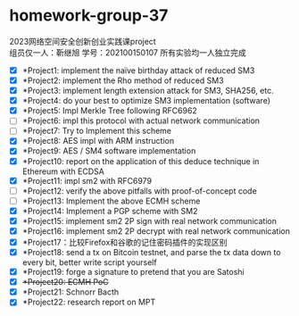 # homework-group-37
2023网络空间安全创新创业实践课project <br>
组员仅一人：靳继旭 学号：202100150107
所有实验均一人独立完成<br>

- [x] *Project1: implement the naïve birthday attack of reduced SM3<br>
- [x] *Project2: implement the Rho method of reduced SM3<br>
- [x] *Project3: implement length extension attack for SM3, SHA256, etc.<br>
- [x] *Project4: do your best to optimize SM3 implementation (software)<br>
- [x] *Project5: Impl Merkle Tree following RFC6962<br>
- [ ] *Project6: impl this protocol with actual network communication<br>
- [ ] *Project7: Try to Implement this scheme<br>
- [x] *Project8: AES impl with ARM instruction<br>
- [x] *Project9: AES / SM4 software implementation<br>
- [x] *Project10: report on the application of this deduce technique in Ethereum with ECDSA<br>
- [x] *Project11: impl sm2 with RFC6979<br>
- [ ] *Project12: verify the above pitfalls with proof-of-concept code<br>
- [ ] *Project13: Implement the above ECMH scheme<br>
- [x] *Project14: Implement a PGP scheme with SM2<br>
- [x] *Project15: implement sm2 2P sign with real network communication<br>
- [x] *Project16: implement sm2 2P decrypt with real network communication<br>
- [x] *Project17：比较Firefox和谷歌的记住密码插件的实现区别<br>
- [x] *Project18: send a tx on Bitcoin testnet, and parse the tx data down to every bit, better write script yourself<br>
- [x] *Project19: forge a signature to pretend that you are Satoshi<br>
- [x] ~~*Project20: ECMH PoC<br>~~
- [x] *Project21: Schnorr Bacth<br>
- [x] *Project22: research report on MPT<br>
